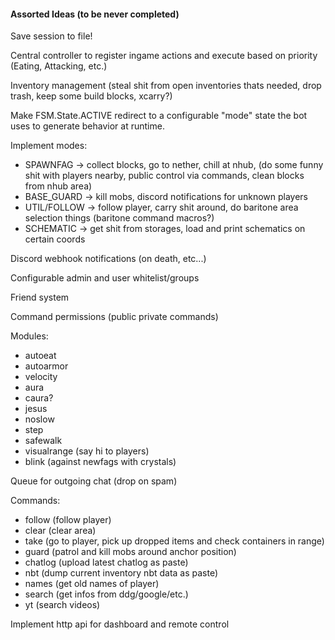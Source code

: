 #### Assorted Ideas (to be never completed)

Save session to file!

Central controller to register ingame actions and execute based on priority (Eating, Attacking, etc.)

Inventory management (steal shit from open inventories thats needed, drop trash, keep some build blocks, xcarry?)

Make FSM.State.ACTIVE redirect to a configurable "mode" state the bot uses to generate behavior at runtime.

Implement modes:

- SPAWNFAG -> collect blocks, go to nether, chill at nhub, (do some funny shit with players nearby, public control via commands, clean blocks from nhub area)
- BASE_GUARD -> kill mobs, discord notifications for unknown players
- UTIL/FOLLOW -> follow player, carry shit around, do baritone area selection things (baritone command macros?)
- SCHEMATIC -> get shit from storages, load and print schematics on certain coords

Discord webhook notifications (on death, etc...)

Configurable admin and user whitelist/groups

Friend system

Command permissions (public private commands)

Modules:

- autoeat
- autoarmor
- velocity
- aura
- caura?
- jesus
- noslow
- step
- safewalk
- visualrange (say hi to players)
- blink (against newfags with crystals)

Queue for outgoing chat (drop on spam)

Commands:

- follow (follow player)
- clear (clear area)
- take (go to player, pick up dropped items and check containers in range)
- guard (patrol and kill mobs around anchor position)
- chatlog (upload latest chatlog as paste)
- nbt (dump current inventory nbt data as paste)
- names (get old names of player)
- search (get infos from ddg/google/etc.)
- yt (search videos)

Implement http api for dashboard and remote control
